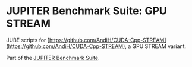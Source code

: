 # JUPITER Benchmark Suite: GPU STREAM

JUBE scripts for [https://github.com/AndiH/CUDA-Cpp-STREAM](https://github.com/AndiH/CUDA-Cpp-STREAM), a GPU STREAM variant.


Part of the [JUPITER Benchmark Suite](https://github.com/FZJ-JSC/jubench).
